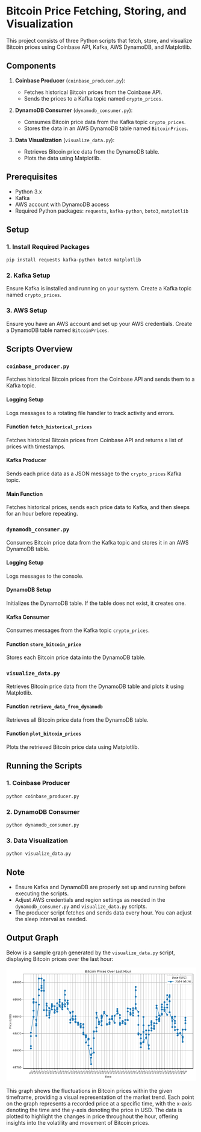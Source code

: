 # Bitcoin Price Fetching, Storing, and Visualization

This project consists of three Python scripts that fetch, store, and visualize Bitcoin prices using Coinbase API, Kafka, AWS DynamoDB, and Matplotlib.

## Components

1. **Coinbase Producer** (`coinbase_producer.py`):
    - Fetches historical Bitcoin prices from the Coinbase API.
    - Sends the prices to a Kafka topic named `crypto_prices`.

2. **DynamoDB Consumer** (`dynamodb_consumer.py`):
    - Consumes Bitcoin price data from the Kafka topic `crypto_prices`.
    - Stores the data in an AWS DynamoDB table named `BitcoinPrices`.

3. **Data Visualization** (`visualize_data.py`):
    - Retrieves Bitcoin price data from the DynamoDB table.
    - Plots the data using Matplotlib.

## Prerequisites

- Python 3.x
- Kafka
- AWS account with DynamoDB access
- Required Python packages: `requests`, `kafka-python`, `boto3`, `matplotlib`

## Setup

### 1. Install Required Packages

```sh
pip install requests kafka-python boto3 matplotlib
```

### 2. Kafka Setup

Ensure Kafka is installed and running on your system. Create a Kafka topic named `crypto_prices`.

### 3. AWS Setup

Ensure you have an AWS account and set up your AWS credentials. Create a DynamoDB table named `BitcoinPrices`.

## Scripts Overview

### `coinbase_producer.py`

Fetches historical Bitcoin prices from the Coinbase API and sends them to a Kafka topic.

#### Logging Setup
Logs messages to a rotating file handler to track activity and errors.

#### Function `fetch_historical_prices`
Fetches historical Bitcoin prices from Coinbase API and returns a list of prices with timestamps.

#### Kafka Producer
Sends each price data as a JSON message to the `crypto_prices` Kafka topic.

#### Main Function
Fetches historical prices, sends each price data to Kafka, and then sleeps for an hour before repeating.

### `dynamodb_consumer.py`

Consumes Bitcoin price data from the Kafka topic and stores it in an AWS DynamoDB table.

#### Logging Setup
Logs messages to the console.

#### DynamoDB Setup
Initializes the DynamoDB table. If the table does not exist, it creates one.

#### Kafka Consumer
Consumes messages from the Kafka topic `crypto_prices`.

#### Function `store_bitcoin_price`
Stores each Bitcoin price data into the DynamoDB table.

### `visualize_data.py`

Retrieves Bitcoin price data from the DynamoDB table and plots it using Matplotlib.

#### Function `retrieve_data_from_dynamodb`
Retrieves all Bitcoin price data from the DynamoDB table.

#### Function `plot_bitcoin_prices`
Plots the retrieved Bitcoin price data using Matplotlib.

## Running the Scripts

### 1. Coinbase Producer

```sh
python coinbase_producer.py
```

### 2. DynamoDB Consumer

```sh
python dynamodb_consumer.py
```

### 3. Data Visualization

```sh
python visualize_data.py
```

## Note

- Ensure Kafka and DynamoDB are properly set up and running before executing the scripts.
- Adjust AWS credentials and region settings as needed in the `dynamodb_consumer.py` and `visualize_data.py` scripts.
- The producer script fetches and sends data every hour. You can adjust the sleep interval as needed.

## Output Graph

Below is a sample graph generated by the `visualize_data.py` script, displaying Bitcoin prices over the last hour:

![Bitcoin Prices Over Last Hour](./price_graph.png)

This graph shows the fluctuations in Bitcoin prices within the given timeframe, providing a visual representation of the market trend. Each point on the graph represents a recorded price at a specific time, with the x-axis denoting the time and the y-axis denoting the price in USD. The data is plotted to highlight the changes in price throughout the hour, offering insights into the volatility and movement of Bitcoin prices.
